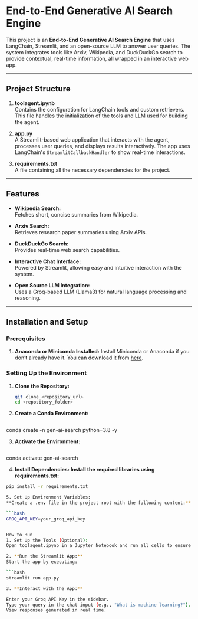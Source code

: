 # End-to-End Generative AI Search Engine

This project is an **End-to-End Generative AI Search Engine** that uses LangChain, Streamlit, and an open-source LLM to answer user queries. The system integrates tools like Arxiv, Wikipedia, and DuckDuckGo search to provide contextual, real-time information, all wrapped in an interactive web app.

---

## Project Structure

1. **toolagent.ipynb**  
   Contains the configuration for LangChain tools and custom retrievers. This file handles the initialization of the tools and LLM used for building the agent.

2. **app.py**  
   A Streamlit-based web application that interacts with the agent, processes user queries, and displays results interactively. The app uses LangChain's `StreamlitCallbackHandler` to show real-time interactions.

3. **requirements.txt**  
   A file containing all the necessary dependencies for the project.

---

## Features

- **Wikipedia Search:**  
   Fetches short, concise summaries from Wikipedia.
  
- **Arxiv Search:**  
   Retrieves research paper summaries using Arxiv APIs.
  
- **DuckDuckGo Search:**  
   Provides real-time web search capabilities.
  
- **Interactive Chat Interface:**  
   Powered by Streamlit, allowing easy and intuitive interaction with the system.
  
- **Open Source LLM Integration:**  
   Uses a Groq-based LLM (Llama3) for natural language processing and reasoning.

---

## Installation and Setup

### Prerequisites

1. **Anaconda or Miniconda Installed:**
   Install Miniconda or Anaconda if you don’t already have it. You can download it from [here](https://www.anaconda.com/products/individual).

### Setting Up the Environment

1. **Clone the Repository:**

   ```bash
   git clone <repository_url>
   cd <repository_folder>

2. **Create a Conda Environment:**

   ```bash
  conda create -n gen-ai-search python=3.8 -y

3. **Activate the Environment:**

   ```bash
  conda activate gen-ai-search

4. **Install Dependencies: Install the required libraries using requirements.txt:**

  ```bash
  pip install -r requirements.txt

5. Set Up Environment Variables:
**Create a .env file in the project root with the following content:**

```bash
GROQ_API_KEY=your_groq_api_key


How to Run
1. Set Up the Tools (Optional):
Open toolagent.ipynb in a Jupyter Notebook and run all cells to ensure the tools and agents are set up correctly.

2. **Run the Streamlit App:**
  Start the app by executing:

  ```bash
  streamlit run app.py

3. **Interact with the App:**

Enter your Groq API Key in the sidebar.
Type your query in the chat input (e.g., "What is machine learning?").
View responses generated in real time.

